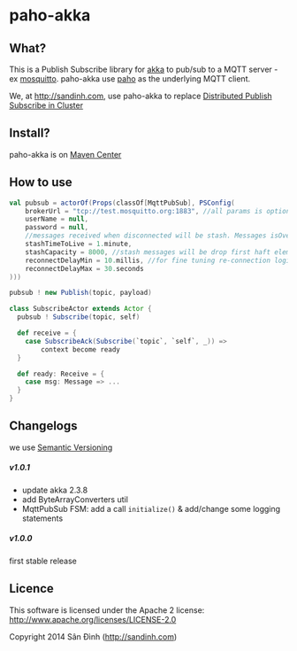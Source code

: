paho-akka
=========

## What?
This is a Publish Subscribe library for [akka](http://akka.io/) to pub/sub to a MQTT server - ex [mosquitto](http://mosquitto.org/).
paho-akka use [paho](https://eclipse.org/paho/) as the underlying MQTT client.

We, at http://sandinh.com, use paho-akka to replace [Distributed Publish Subscribe in Cluster](http://doc.akka.io/docs/akka/2.3.8/contrib/distributed-pub-sub.html)

## Install?
paho-akka is on [Maven Center](http://search.maven.org/#search%7Cga%7C1%7Cg%3A%22com.sandinh%22%20paho-akka)

## How to use

```scala
val pubsub = actorOf(Props(classOf[MqttPubSub], PSConfig(
    brokerUrl = "tcp://test.mosquitto.org:1883", //all params is optional except brokerUrl
    userName = null,
    password = null,
    //messages received when disconnected will be stash. Messages isOverdue after stashTimeToLive will be discard
    stashTimeToLive = 1.minute,
    stashCapacity = 8000, //stash messages will be drop first haft elems when reach this size
    reconnectDelayMin = 10.millis, //for fine tuning re-connection logic
    reconnectDelayMax = 30.seconds
)))

pubsub ! new Publish(topic, payload)

class SubscribeActor extends Actor {
  pubsub ! Subscribe(topic, self)

  def receive = {
    case SubscribeAck(Subscribe(`topic`, `self`, _)) =>
        context become ready
  }

  def ready: Receive = {
    case msg: Message => ...
  }
}
```

## Changelogs
we use [Semantic Versioning](http://semver.org/)

##### v1.0.1
+ update akka 2.3.8
+ add ByteArrayConverters util
+ MqttPubSub FSM: add a call `initialize()` & add/change some logging statements

##### v1.0.0
first stable release

## Licence
This software is licensed under the Apache 2 license:
http://www.apache.org/licenses/LICENSE-2.0

Copyright 2014 Sân Đình (http://sandinh.com)
